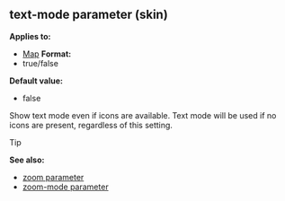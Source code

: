 ## text-mode parameter (skin)

<!-- -->
**Applies to:**
+   [Map](/ref/%7Bskin%7D/control/map.md) <!-- -->
**Format:**
+   true/false
<!-- -->
**Default value:**
+   false


Show text mode even if icons are available. Text mode will be
used if no icons are present, regardless of this setting.

> [!TIP] 
> **See also:**
> +   [zoom parameter](/ref/%7Bskin%7D/param/zoom.md) 
> +   [zoom-mode parameter](/ref/%7Bskin%7D/param/zoom-mode.md) 